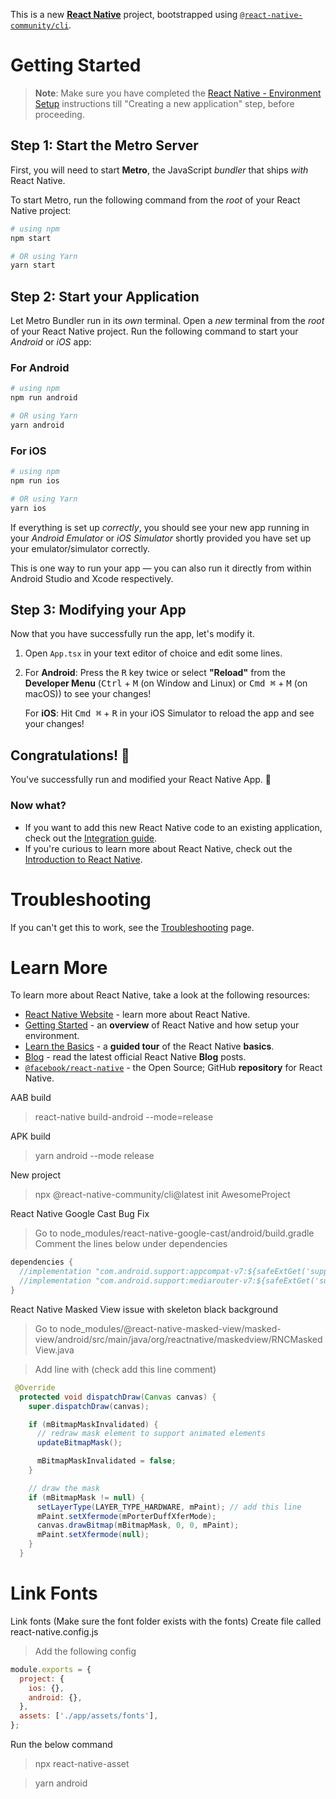 This is a new [**React Native**](https://reactnative.dev) project, bootstrapped using [`@react-native-community/cli`](https://github.com/react-native-community/cli).

# Getting Started

> **Note**: Make sure you have completed the [React Native - Environment Setup](https://reactnative.dev/docs/environment-setup) instructions till "Creating a new application" step, before proceeding.

## Step 1: Start the Metro Server

First, you will need to start **Metro**, the JavaScript _bundler_ that ships _with_ React Native.

To start Metro, run the following command from the _root_ of your React Native project:

```bash
# using npm
npm start

# OR using Yarn
yarn start
```

## Step 2: Start your Application

Let Metro Bundler run in its _own_ terminal. Open a _new_ terminal from the _root_ of your React Native project. Run the following command to start your _Android_ or _iOS_ app:

### For Android

```bash
# using npm
npm run android

# OR using Yarn
yarn android
```

### For iOS

```bash
# using npm
npm run ios

# OR using Yarn
yarn ios
```

If everything is set up _correctly_, you should see your new app running in your _Android Emulator_ or _iOS Simulator_ shortly provided you have set up your emulator/simulator correctly.

This is one way to run your app — you can also run it directly from within Android Studio and Xcode respectively.

## Step 3: Modifying your App

Now that you have successfully run the app, let's modify it.

1. Open `App.tsx` in your text editor of choice and edit some lines.
2. For **Android**: Press the <kbd>R</kbd> key twice or select **"Reload"** from the **Developer Menu** (<kbd>Ctrl</kbd> + <kbd>M</kbd> (on Window and Linux) or <kbd>Cmd ⌘</kbd> + <kbd>M</kbd> (on macOS)) to see your changes!

   For **iOS**: Hit <kbd>Cmd ⌘</kbd> + <kbd>R</kbd> in your iOS Simulator to reload the app and see your changes!

## Congratulations! :tada:

You've successfully run and modified your React Native App. :partying_face:

### Now what?

- If you want to add this new React Native code to an existing application, check out the [Integration guide](https://reactnative.dev/docs/integration-with-existing-apps).
- If you're curious to learn more about React Native, check out the [Introduction to React Native](https://reactnative.dev/docs/getting-started).

# Troubleshooting

If you can't get this to work, see the [Troubleshooting](https://reactnative.dev/docs/troubleshooting) page.

# Learn More

To learn more about React Native, take a look at the following resources:

- [React Native Website](https://reactnative.dev) - learn more about React Native.
- [Getting Started](https://reactnative.dev/docs/environment-setup) - an **overview** of React Native and how setup your environment.
- [Learn the Basics](https://reactnative.dev/docs/getting-started) - a **guided tour** of the React Native **basics**.
- [Blog](https://reactnative.dev/blog) - read the latest official React Native **Blog** posts.
- [`@facebook/react-native`](https://github.com/facebook/react-native) - the Open Source; GitHub **repository** for React Native.

AAB build

> react-native build-android --mode=release

APK build

> yarn android --mode release

New project

> npx @react-native-community/cli@latest init AwesomeProject

React Native Google Cast Bug Fix

> Go to node_modules/react-native-google-cast/android/build.gradle
> Comment the lines below under dependencies

```java
dependencies {
  //implementation "com.android.support:appcompat-v7:${safeExtGet('supportLibVersion', '+')}"
  //implementation "com.android.support:mediarouter-v7:${safeExtGet('supportLibVersion', '+')}"
}
```

React Native Masked View issue with skeleton black background

> Go to node_modules/@react-native-masked-view/masked-view/android/src/main/java/org/reactnative/maskedview/RNCMaskedView.java

> Add line with (check add this line comment)

```java
 @Override
  protected void dispatchDraw(Canvas canvas) {
    super.dispatchDraw(canvas);

    if (mBitmapMaskInvalidated) {
      // redraw mask element to support animated elements
      updateBitmapMask();

      mBitmapMaskInvalidated = false;
    }

    // draw the mask
    if (mBitmapMask != null) {
      setLayerType(LAYER_TYPE_HARDWARE, mPaint); // add this line
      mPaint.setXfermode(mPorterDuffXferMode);
      canvas.drawBitmap(mBitmapMask, 0, 0, mPaint);
      mPaint.setXfermode(null);
    }
  }
```

# Link Fonts

Link fonts (Make sure the font folder exists with the fonts)
Create file called react-native.config.js

> Add the following config

```javascript
module.exports = {
  project: {
    ios: {},
    android: {},
  },
  assets: ['./app/assets/fonts'],
};
```

Run the below command

> npx react-native-asset

> yarn android
